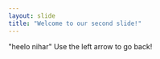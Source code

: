 ```yaml
---
layout: slide
title: "Welcome to our second slide!"
---
```

"heelo nihar"
Use the left arrow to go back!